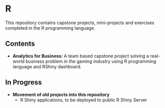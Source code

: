 # R #
This repository contains capstone projects, mini-projects and exercises completed in the R programming language.

## Contents ##
* **Analytics for Business:** A team based capstone project solving a real-world business problem in the gaming industry using R programming language and RShiny dashboard.

## In Progress ##
* **Movement of old projects into this repository**
  * R Shiny applications, to be deployed to public R Shiny Server
